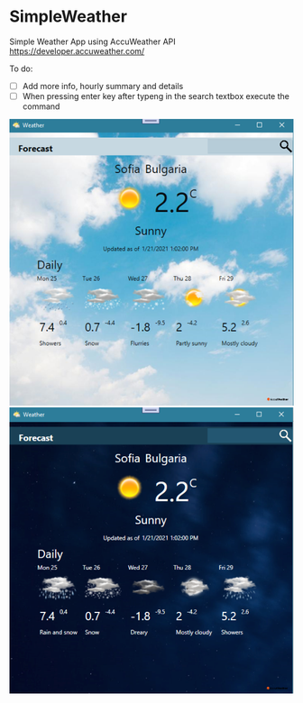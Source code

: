 # SimpleWeather
 Simple Weather App using AccuWeather API https://developer.accuweather.com/
 
 To do:
- [ ] Add more info, hourly summary and details
- [ ] When pressing enter key after typeng in the search textbox execute the command

![](/Images/app_day.PNG) 
![](/Images/app_night.PNG) 

